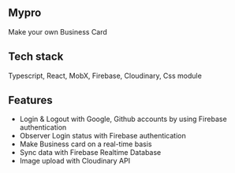 ## Mypro

Make your own Business Card

## Tech stack

Typescript, React, MobX, Firebase, Cloudinary, Css module

## Features

-   Login & Logout with Google, Github accounts by using Firebase authentication
-   Observer Login status with Firebase authentication
-   Make Business card on a real-time basis
-   Sync data with Firebase Realtime Database
-   Image upload with Cloudinary API
